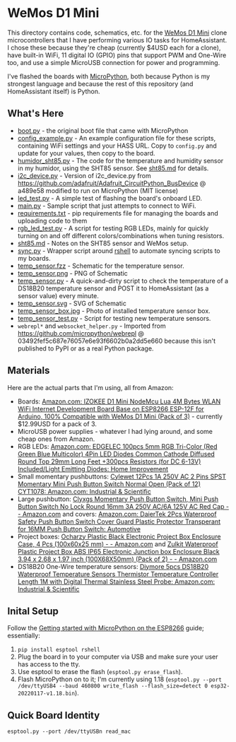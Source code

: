# WeMos D1 Mini

This directory contains code, schematics, etc. for the [WeMos D1 Mini](https://wiki.wemos.cc/products:d1:d1_mini) clone microcontrollers that I have performing various IO tasks for HomeAssistant. I chose these because they're cheap (currently $4USD each for a clone), have built-in WiFi, 11 digital IO (GPIO) pins that support PWM and One-Wire too, and use a simple MicroUSB connection for power and programming.

I've flashed the boards with [MicroPython](https://micropython.org/), both because Python is my strongest language and because the rest of this repository (and HomeAssistant itself) is Python.

## What's Here

* [boot.py](boot.py) - the original boot file that came with MicroPython
* [config_example.py](config_example.py) - An example configuration file for these scripts, containing WiFi settings and your HASS URL. Copy to ``config.py`` and update for your values, then copy to the board.
* [humidor_sht85.py](humidor_sht85.py) - The code for the temperature and humidity sensor in my humidor, using the SHT85 sensor. See [sht85.md](sht85.md) for details.
* [i2c_device.py](i2c_device.py) - Version of i2c_device.py from https://github.com/adafruit/Adafruit_CircuitPython_BusDevice @ a489e58 modified to run on MicroPython (MIT license)
* [led_test.py](led_test.py) - A simple test of flashing the board's onboard LED.
* [main.py](main.py) - Sample script that just attempts to connect to WiFi.
* [requirements.txt](requirements.txt) - pip requirements file for managing the boards and uploading code to them
* [rgb_led_test.py](rgb_led_test.py) - A script for testing RGB LEDs, mainly for quickly turning on and off different colors/combinations when tuning resistors.
* [sht85.md](sht85.md) - Notes on the SHT85 sensor and WeMos setup.
* [sync.py](sync.py) - Wrapper script around [rshell](https://github.com/dhylands/rshell) to automate syncing scripts to my boards.
* [temp_sensor.fzz](temp_sensor.fzz) - Schematic for the temperature sensor.
* [temp_sensor.png](temp_sensor.png) - PNG of Schematic
* [temp_sensor.py](temp_sensor.py) - A quick-and-dirty script to check the temperature of a DS18B20 temperature sensor and POST it to HomeAssistant (as a sensor value) every minute.
* [temp_sensor.svg](temp_sensor.svg) - SVG of Schematic
* [temp_sensor_box.jpg](temp_sensor_box.jpg) - Photo of installed temperature sensor box.
* [temp_sensor_test.py](temp_sensor_test.py) - Script for testing new temperature sensors.
* ``webrepl*`` and ``websocket_helper.py`` - Imported from https://github.com/micropython/webrepl @ 03492fef5c687e76057e6e93f6602b0a2dd5e660 because this isn't published to PyPI or as a real Python package.

## Materials

Here are the actual parts that I'm using, all from Amazon:

* Boards: [Amazon.com: IZOKEE D1 Mini NodeMcu Lua 4M Bytes WLAN WiFi Internet Development Board Base on ESP8266 ESP-12F for Arduino, 100% Compatible with WeMos D1 Mini (Pack of 3)](https://www.amazon.com/gp/product/B076F53B6S/ref=ppx_yo_dt_b_asin_title_o03_s00?ie=UTF8&psc=1) - currently $12.99USD for a pack of 3.
* MicroUSB power supplies - whatever I had lying around, and some cheap ones from Amazon.
* RGB LEDs: [Amazon.com: EDGELEC 100pcs 5mm RGB Tri-Color (Red Green Blue Multicolor) 4Pin LED Diodes Common Cathode Diffused Round Top 29mm Long Feet +300pcs Resistors (for DC 6-13V) Included/Light Emitting Diodes: Home Improvement](https://www.amazon.com/gp/product/B077XGF3YR/ref=ppx_od_dt_b_asin_title_s00?ie=UTF8&psc=1)
* Small momentary pushbuttons: [Cylewet 12Pcs 1A 250V AC 2 Pins SPST Momentary Mini Push Button Switch Normal Open (Pack of 12) CYT1078: Amazon.com: Industrial & Scientific](https://www.amazon.com/gp/product/B0752RMB7Q/ref=ppx_yo_dt_b_asin_title_o01_s00?ie=UTF8&psc=1)
* Large pushbutton: [Clyxgs Momentary Push Button Switch, Mini Push Button Switch No Lock Round 16mm 3A 250V AC/6A 125V AC Red Cap - - Amazon.com](https://www.amazon.com/gp/product/B07L1L5MZ3/ref=ppx_yo_dt_b_asin_title_o06_s00?ie=UTF8&psc=1) and covers: [Amazon.com: DaierTek 2Pcs Waterproof Safety Push Button Switch Cover Guard Plastic Protector Transperant for 16MM Push Button Switch: Automotive](https://www.amazon.com/gp/product/B07VF4F9JL/ref=ppx_yo_dt_b_asin_title_o07_s00?ie=UTF8&psc=1)
* Project boxes: [Ocharzy Plastic Black Electronic Project Box Enclosure Case, 4 Pcs (100x60x25 mm) - - Amazon.com](https://www.amazon.com/gp/product/B01EWXIJBM/ref=ppx_yo_dt_b_asin_title_o05_s00?ie=UTF8&psc=1) and [Zulkit Waterproof Plastic Project Box ABS IP65 Electronic Junction box Enclosure Black 3.94 x 2.68 x 1.97 inch (100X68X50mm) (Pack of 2) - - Amazon.com](https://www.amazon.com/gp/product/B07RTYYHK7/ref=ppx_yo_dt_b_asin_title_o05_s00?ie=UTF8&psc=1)
* DS18B20 One-Wire temperature sensors: [Diymore 5pcs DS18B20 Waterproof Temperature Sensors Thermistor Temperature Controller Length 1M with Digital Thermal Stainless Steel Probe: Amazon.com: Industrial & Scientific](https://www.amazon.com/gp/product/B01JKVRVNI/ref=ppx_yo_dt_b_asin_title_o02_s00?ie=UTF8&psc=1)

## Inital Setup

Follow the [Getting started with MicroPython on the ESP8266](https://docs.micropython.org/en/latest/esp8266/tutorial/intro.html#intro) guide; essentially:

1. ``pip install esptool rshell``
2. Plug the board in to your computer via USB and make sure your user has access to the tty.
3. Use esptool to erase the flash (``esptool.py erase_flash``).
4. Flash MicroPython on to it; I'm currently using 1.18 (``esptool.py --port /dev/ttyUSB4 --baud 460800 write_flash --flash_size=detect 0 esp32-20220117-v1.18.bin``).

## Quick Board Identity

``esptool.py --port /dev/ttyUSBn read_mac``
